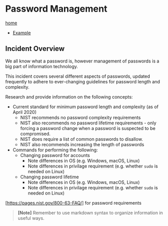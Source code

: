 # Password Management

[home](../README.md)
- [Example](#Example)

## Incident Overview  

We all know what a password is, however management of passwords is a big part of information technology.   

This incident covers several different aspects of passwords, updated frequently to adhere to ever-changing guidelines for password length and complexity.

Research and provide information on the following concepts:  

- Current standard for minimum password length and complexity (as of April 2020)   
    - NIST recommends no password complexity requirements
    - NIST also recommends no password lifetime requirements - only forcing a password change when a password is suspected to be compromised.
    - NIST does require a list of common passwords to disallow.
    - NIST also recommends increasing the length of passwords
- Commands for performing the following:     
    - Changing password for accounts
        - Note differences in OS (e.g. Windows, macOS, Linux)
        - Note differences in privilage requirement (e.g. whether ```sudo``` is needed on Linux)
    - Changing password lifetime
        - Note differences in OS (e.g. Windows, macOS, Linux)
        - Note differences in privilage requirement (e.g. whether ```sudo``` is needed on Linux)

[https://pages.nist.gov/800-63-FAQ/] for password requirements
>**[Note]** Remember to use markdown syntax to organize information in useful ways.
